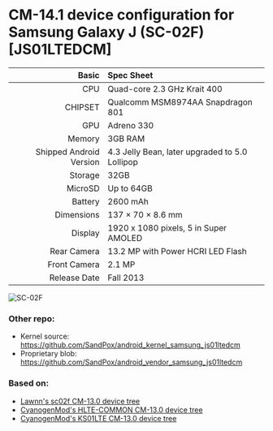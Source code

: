# CM-14.1 device configuration for Samsung Galaxy J (SC-02F) [JS01LTEDCM]

Basic   | Spec Sheet
-------:|:-------------------------
CPU     | Quad-core 2.3 GHz Krait 400
CHIPSET | Qualcomm MSM8974AA Snapdragon 801
GPU     | Adreno 330
Memory  | 3GB RAM
Shipped Android Version | 4.3 Jelly Bean, later upgraded to 5.0 Lollipop
Storage | 32GB
MicroSD | Up to 64GB
Battery | 2600 mAh
Dimensions | 137 × 70 × 8.6 mm
Display | 1920 x 1080 pixels, 5 in Super AMOLED
Rear Camera  | 13.2 MP with Power HCRI LED Flash
Front Camera | 2.1 MP
Release Date | Fall 2013

![SC-02F](https://upload.wikimedia.org/wikipedia/commons/thumb/7/7e/Galaxy_J_SC-02F_Lapis_Blue_1.jpg/449px-Galaxy_J_SC-02F_Lapis_Blue_1.jpg "SC-02F")

### Other repo:
  - Kernel source: https://github.com/SandPox/android_kernel_samsung_js01ltedcm
  - Proprietary blob: https://github.com/SandPox/android_vendor_samsung_js01ltedcm

### Based on:
  - [Lawnn's sc02f CM-13.0 device tree](https://github.com/lawnn/android_device_samsung_sc02f/tree/cm-13.0)
  - [CyanogenMod's HLTE-COMMON CM-13.0 device tree](https://github.com/CyanogenMod/android_device_samsung_hlte-common/tree/cm-13.0)
  - [CyanogenMod's KS01LTE CM-13.0 device tree](https://github.com/CyanogenMod/android_device_samsung_ks01lte/tree/cm-13.0)
